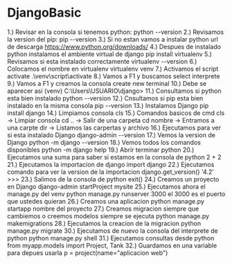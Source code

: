 # DjangoBasic
1.) Revisar en la consola si tenemos python:
    python --version
2.) Revisamos la version del pip:
    pip --version
3.) Si no estan vamos a instalar python url de descarga
    https://www.python.org/downloads/
4.) Despues de instalado python instalamos el ambiente virtual de django
    pip install virtualenv
5.) Revisamos si esta instalado correctamente
    virtualenv --version
6.) Colocamos el nombre en virtualenv 
    virtualenv venv
7.) Activamos el script activate
    .\venv\script\activate
8.) Vamos a F1 y buscamos 
    select interprete
9.) Vamos a F1 y creamos la consola
    create new terminal
10.) Debe se aparecer asi
      (venv) C:\Users\USUARIO\django>
11.) Consultamos si python esta bien instalado 
      python --version
12.) Cnsultamos si pip esta bien instalado en la misma consola
      pip --version
13.) Instalamos Django 
      pip install django
14.) Limpiamos consola 
      cls
15.) Comandos basicos de cmd
      cls -> Limpiar consola
      cd .. -> Salir de una carpeta
      cd nombre -> Entramos a una carpte
      dir -> Listamos las carpertas y archivo
16.) Ejecutamos para ver si esta instalado Django
      django-admin --version
17.) Vemos la version de Django
      python -m django --version
18.) Vemos todos los comandos disponibles
      python -m django help 
19.) Abrir terminar 
      python
20.) Ejecutamos una suma para saber si estamos en la consola de python
      2 + 2
21.) Ejecutamos la importacion de django
       import django
22.) Ejecutamos comando para ver la version de la importacion
      django.get_version()
      '4.2'
      >>> 
23.) Salimos de la consola de python
      exit()
24.) Creamos un proyecto en Django
      django-admin startProject mysite
25.) Ejecutamos ahora el manage.py del venv
      python manage.py runserver 3000 el 3000 es el puerto que ustedes quieran
26.) Creamos una aplicacion 
      python manage.py startapp  nombre del proyecto
27.) Creamos migracion siempre que cambiemos o creemos modelos siempre se ejecuta
      python manage.py makemigrations
28.) Ejecutamos la creacion de la migracion
      python manage.py migrate
30.) Ejecutamos de nuevo la consola del interprete de python
      python manage.py shell
31.) Ejecutamos consultas desde python
      from myapp.models import Project, Tank
32.) Guardamos en una variable para depues usarla
      p = project(name="aplicacion web")
      
